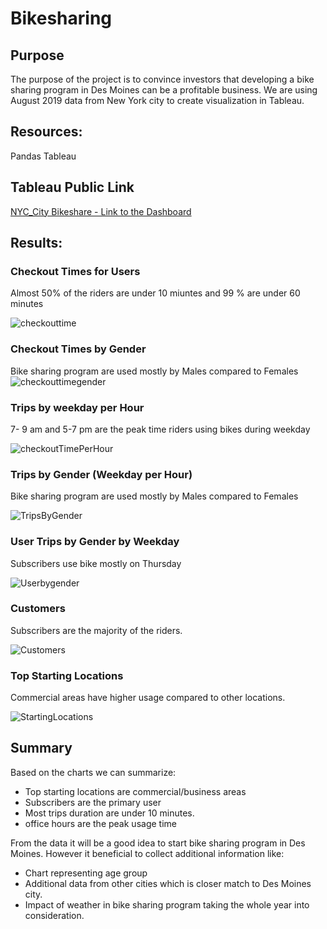 # Bikesharing

## Purpose

The purpose of the project is to convince investors that developing a bike sharing program in Des Moines can be a profitable business. We are using August 2019 data from New York city to create visualization in Tableau.

## Resources:

Pandas
Tableau

## Tableau Public Link
[NYC_City Bikeshare - Link to the Dashboard](https://public.tableau.com/app/profile/nithin.jacob.james/viz/NYCCitibike_Challenge/NYCCitibikestory)

## Results:
### Checkout Times for Users
Almost 50% of the riders are under 10 miuntes and 99 % are under 60 minutes

 ![checkouttime](https://github.com/11nithin/Bikesharing/blob/main/Resources/Checkout%20Times%20for%20Users.JPG)
 
### Checkout Times by Gender
 Bike sharing program are used mostly by Males compared to Females
 ![checkouttimegender](https://github.com/11nithin/Bikesharing/blob/main/Resources/Checkout%20Times%20by%20Gender.JPG)

 
 ### Trips by weekday per Hour
 
 7- 9 am and 5-7 pm are the peak time riders using bikes during weekday
 
 ![checkoutTimePerHour](https://github.com/11nithin/Bikesharing/blob/main/Resources/Trips%20by%20Weekday%20per%20Hour.JPG)
 
 
 ### Trips by Gender (Weekday per Hour)
 
  Bike sharing program are used mostly by Males compared to Females
  
 ![TripsByGender](https://github.com/11nithin/Bikesharing/blob/main/Resources/Trips%20by%20Gender.JPG)
 
 
 ### User Trips by Gender by Weekday
 
 Subscribers use bike mostly on Thursday

 ![Userbygender](https://github.com/11nithin/Bikesharing/blob/main/Resources/User%20Trips%20by%20Gender%20by%20Weekday.JPG)
 
 
 ### Customers
 Subscribers are the majority of the riders.	
 
 ![Customers](https://github.com/11nithin/Bikesharing/blob/main/Resources/Customers.JPG)
 
 
 ### Top Starting Locations
 
 Commercial areas have higher usage compared to other locations.
 
 ![StartingLocations](https://github.com/11nithin/Bikesharing/blob/main/Resources/Top%20Starting%20locations.JPG)

## Summary

Based on the charts we can summarize:

- Top starting locations are commercial/business areas
- Subscribers are the primary user
- Most trips duration are under 10 minutes.
- office hours are the peak usage time

From the data it will be a good idea to start bike sharing program in Des Moines. However it beneficial to collect additional information like:

- Chart representing age group 
- Additional data from other cities which is closer match to Des Moines city.
- Impact of weather in bike sharing program taking the whole year into consideration.
